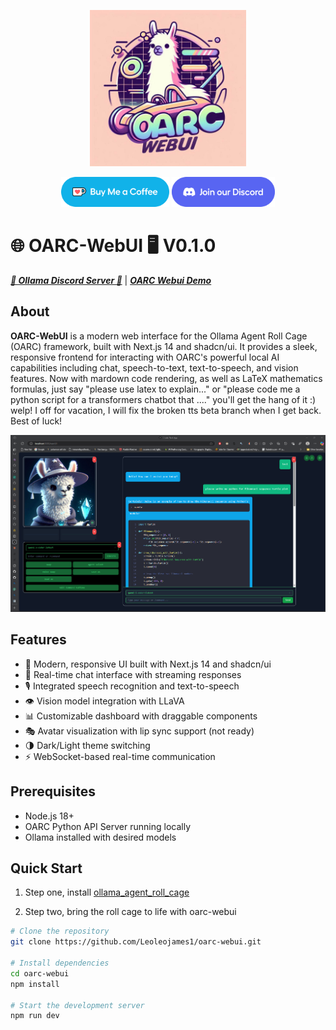 <p align="center">
  <img src="icons/oarc_webui.jpg" alt="OARC LOGO" width="250"/>
</p>
<p align="center">
  <a href="https://ko-fi.com/theborch"><img src="icons/buy me a coffee button.png" height="48"></a>
  <a href="https://discord.gg/mNeQZzBHuW"><img src="icons/Discord button.png" height="48"></a>
</p>

# 🌐 OARC-WebUI 🖥️ V0.1.0
***[🦙 Ollama Discord Server 🦙](https://discord.gg/ollama)*** | ***[OARC Webui Demo](https://vimeo.com/1022776731?share=copy)***

## About
**OARC-WebUI** is a modern web interface for the Ollama Agent Roll Cage (OARC) framework, built with Next.js 14 and shadcn/ui. It provides a sleek, responsive frontend for interacting with OARC's powerful local AI capabilities including chat, speech-to-text, text-to-speech, and vision features. Now with mardown code rendering, as well as LaTeX mathematics formulas, just say "please use latex to explain..." or "please code me a python script for a transformers chatbot that ...." you'll get the hang of it :) welp! I off for vacation, I will fix the broken tts beta branch when I get back. Best of luck!

<p align="center">
  <img src="icons/oarc_webui1.png" alt="OARC LOGO" width="1000"/>
</p>

## Features
- 🎨 Modern, responsive UI built with Next.js 14 and shadcn/ui
- 💬 Real-time chat interface with streaming responses
- 🎙️ Integrated speech recognition and text-to-speech
- 👁️ Vision model integration with LLaVA
- 📊 Customizable dashboard with draggable components
- 🎭 Avatar visualization with lip sync support (not ready)
- 🌗 Dark/Light theme switching
- ⚡ WebSocket-based real-time communication

## Prerequisites
- Node.js 18+
- OARC Python API Server running locally
- Ollama installed with desired models

## Quick Start
1. Step one, install [ollama_agent_roll_cage](https://github.com/Leoleojames1/ollama_agent_roll_cage)

2. Step two, bring the roll cage to life with oarc-webui
```bash
# Clone the repository
git clone https://github.com/Leoleojames1/oarc-webui.git

# Install dependencies
cd oarc-webui
npm install

# Start the development server
npm run dev
